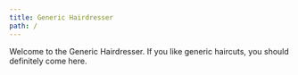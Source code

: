 ```yaml
---
title: Generic Hairdresser
path: /
---
```


Welcome to the Generic Hairdresser. If you like generic haircuts, you should definitely come here.